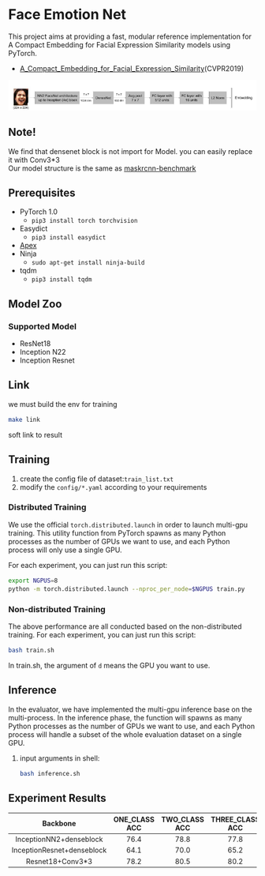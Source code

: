 # Face Emotion Net
This project aims at providing a fast, modular reference implementation for A Compact Embedding for Facial Expression Similarity models using PyTorch.
- [A_Compact_Embedding_for_Facial_Expression_Similarity](http://openaccess.thecvf.com/content_CVPR_2019/papers/Vemulapalli_A_Compact_Embedding_for_Facial_Expression_Similarity_CVPR_2019_paper.pdf)(CVPR2019) 

![model image](demo/model.png)

## Note!
We find that densenet block is not import for Model. you can easily replace it with Conv3*3  
Our model structure is the same as [maskrcnn-benchmark](https://github.com/facebookresearch/maskrcnn-benchmark)  
## Prerequisites
- PyTorch 1.0
  - `pip3 install torch torchvision`
- Easydict
  - `pip3 install easydict`
- [Apex](https://nvidia.github.io/apex/index.html)
- Ninja
  - `sudo apt-get install ninja-build`
- tqdm
  - `pip3 install tqdm`  
  

## Model Zoo
### Supported Model
- ResNet18
- Inception N22
- Inception Resnet 

## Link
we must build the env for training 
```bash
make link
```
soft link to result

## Training
1. create the config file of dataset:`train_list.txt`   
2. modify the `config/*.yaml` according to your requirements

### Distributed Training
We use the official `torch.distributed.launch` in order to launch multi-gpu training. This utility function from PyTorch spawns as many Python processes as the number of GPUs we want to use, and each Python process will only use a single GPU.

For each experiment, you can just run this script:
```bash
export NGPUS=8
python -m torch.distributed.launch --nproc_per_node=$NGPUS train.py
```

### Non-distributed Training
The above performance are all conducted based on the non-distributed training.
For each experiment, you can just run this script:
```bash
bash train.sh
```

In train.sh, the argument of `d` means the GPU you want to use.

## Inference
In the evaluator, we have implemented the multi-gpu inference base on the multi-process. In the inference phase, the function will spawns as many Python processes as the number of GPUs we want to use, and each Python process will handle a subset of the whole evaluation dataset on a single GPU.
1. input arguments in shell:
    ```bash
    bash inference.sh
    ```
## Experiment Results
Backbone | ONE_CLASS ACC | TWO_CLASS ACC | THREE_CLASS ACC| ACC
:--:|:--:|:--:|:--:|:--:
 InceptionNN2+denseblock  | 76.4 | 78.8 | 77.8 | 77.3
 InceptionResnet+denseblock   | 64.1 | 70.0 | 65.2  | 66.9 
 Resnet18+Conv3*3   | 78.2 | 80.5 | 80.2 | 79.7
